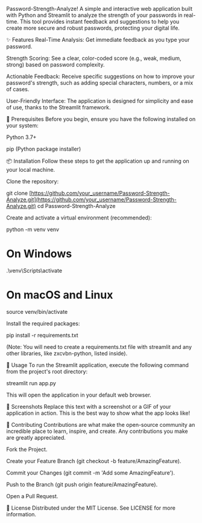 Password-Strength-Analyze!
A simple and interactive web application built with Python and Streamlit to analyze the strength of your passwords in real-time. This tool provides instant feedback and suggestions to help you create more secure and robust passwords, protecting your digital life.

✨ Features
Real-Time Analysis: Get immediate feedback as you type your password.

Strength Scoring: See a clear, color-coded score (e.g., weak, medium, strong) based on password complexity.

Actionable Feedback: Receive specific suggestions on how to improve your password's strength, such as adding special characters, numbers, or a mix of cases.

User-Friendly Interface: The application is designed for simplicity and ease of use, thanks to the Streamlit framework.

🚀 Prerequisites
Before you begin, ensure you have the following installed on your system:

Python 3.7+

pip (Python package installer)

📦 Installation
Follow these steps to get the application up and running on your local machine.

Clone the repository:

git clone [https://github.com/your_username/Password-Strength-Analyze.git](https://github.com/your_username/Password-Strength-Analyze.git)
cd Password-Strength-Analyze

Create and activate a virtual environment (recommended):

python -m venv venv
# On Windows
.\venv\Scripts\activate
# On macOS and Linux
source venv/bin/activate

Install the required packages:

pip install -r requirements.txt

(Note: You will need to create a requirements.txt file with streamlit and any other libraries, like zxcvbn-python, listed inside).

🏃 Usage
To run the Streamlit application, execute the following command from the project's root directory:

streamlit run app.py

This will open the application in your default web browser.

📸 Screenshots
Replace this text with a screenshot or a GIF of your application in action. This is the best way to show what the app looks like!

🤝 Contributing
Contributions are what make the open-source community an incredible place to learn, inspire, and create. Any contributions you make are greatly appreciated.

Fork the Project.

Create your Feature Branch (git checkout -b feature/AmazingFeature).

Commit your Changes (git commit -m 'Add some AmazingFeature').

Push to the Branch (git push origin feature/AmazingFeature).

Open a Pull Request.

📄 License
Distributed under the MIT License. See LICENSE for more information.
